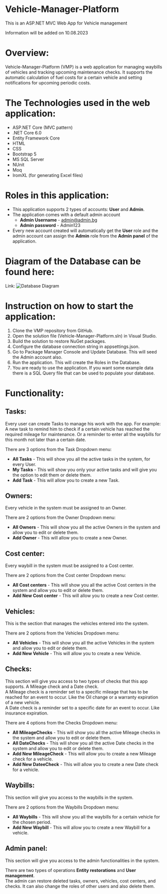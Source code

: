 # Vehicle-Manager-Platform
This is an ASP.NET MVC Web App for Vehicle management

Information will be added on 10.08.2023

# Overview:
Vehicle-Manager-Platform (VMP) is a web application for managing waybills of vehicles and tracking upcoming maintenance checks.
It supports the automatic calculation of fuel costs for a certain vehicle and setting notifications for upcoming periodic costs.

# The Technologies used in the web application:
 - ASP.NET Core (MVC pattern)
 - .NET Core 6.0
 - Entity Framework Core
 - HTML
 - CSS
 - Bootstrap 5
 - MS SQL Server
 - NUnit
 - Moq
 - IromXL (for generating Excel files)

# Roles in this application:
- This application supports 2 types of accounts: **User** and **Admin**.
- The application comes with a default admin account
  - **Admin Username** - admin@admin.bg
  - **Admin password** - Admin123
- Every new account created will automatically get the **User** role and the admin account can assign the **Admin** role
from the **Admin panel** of the application.

# Diagram of the Database can be found here:
Link: ![Database Diagram]([https://github.com/logos/github-logo.png](https://github.com/kvinceto/Vehicle-Manager-Platform/blob/main/Diagram.jpg)https://github.com/kvinceto/Vehicle-Manager-Platform/blob/main/Diagram.jpg)

# Instruction on how to start the application:
1.	Clone the VMP repository from GitHub.
2.	Open the solution file (Vehicle-Manager-Platform.sln) in Visual Studio.
3.	Build the solution to restore NuGet packages.
4.	Configure the database connection string in appsettings.json.
5.	Go to Package Manager Console and Update Database. This will seed the Admin account also.
6.	Run the application. This will create the Roles in the Database.
7.	You are ready to use the application. If you want some example data there is a SQL Query file that can be used to populate your database.


# Functionality:
## Tasks:
Every user can create Tasks to manage his work with the app. For example:  A new task to remind him to check if a certain vehicle has reached the required mileage for maintenance. Or a reminder to enter all the waybills for this month not later than a certain date.  

There are 3 options from the Task Dropdown menu:
- **All Tasks** - This will show you all the active tasks in the system, for every User.
- **My Tasks** - This will show you only your active tasks and will give you the option to edit them or delete them.
- **Add Task** - This will allow you to create a new Task.

## Owners:
Every vehicle in the system must be assigned to an Owner.  

There are 2 options from the Owner Dropdown menu:
- **All Owners** - This will show you all the active Owners in the system and allow you to edit or delete them.  
- **Add Owner** - This will allow you to create a new Owner.

## Cost center:
Every waybill in the system must be assigned to a Cost center.  

There are 2 options from the Cost center Dropdown menu:
- **All Cost centers** - This will show you all the active Cost centers in the system and allow you to edit or delete them.  
- **Add New Cost center** - This will allow you to create a new Cost center.

## Vehicles:
This is the section that manages the vehicles entered into the system.  

There are 2 options from the Vehicles Dropdown menu:
- **All Vehicles** - This will show you all the active Vehicles in the system and allow you to edit or delete them.  
- **Add New Vehicle** - This will allow you to create a new Vehicle.

## Checks:
This section will give you access to two types of checks that this app supports. A Mileage check and a Date check.  
A Mileage check is a reminder set to a specific mileage that has to be reached for an event to occur. Like the Oil change or a warranty expiration of a new vehicle.  
A Date check is a reminder set to a specific date for an event to occur. Like insurance expiration.  

There are 4 options from the Checks Dropdown menu:
- **All MileageChecks** - This will show you all the active Mileage checks in the system and allow you to edit or delete them.  
- **All DateChecks** - This will show you all the active Date checks in the system and allow you to edit or delete them.
- **Add New MileageCheck** - This will allow you to create a new Mileage check for a vehicle.
- **Add New DateeCheck** - This will allow you to create a new Date check for a vehicle.

## Waybills:
This section will give you access to the waybills in the system.

There are 2 options from the Waybills Dropdown menu:
- **All Waybills** - This will show you all the waybills for a certain vehicle for the chosen period.  
- **Add New Waybill** - This will allow you to create a new Waybill for a vehicle.


## Admin panel:
This section will give you access to the admin functionalities in the system.

There are two types of operations **Entity restorations** and **User management**.  
The admin can restore deleted tasks, owners, vehicles, cost centers, and checks. It can also change the roles of other users and also delete them.
